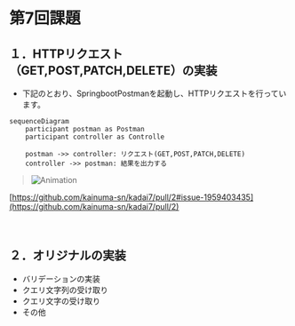 # 第7回課題
## １．HTTPリクエスト（GET,POST,PATCH,DELETE）の実装<br>
- 下記のとおり、SpringbootPostmanを起動し、HTTPリクエストを行っています。<br>
```mermaid
sequenceDiagram
    participant postman as Postman
    participant controller as Controlle

    postman ->> controller: リクエスト(GET,POST,PATCH,DELETE)
    controller ->> postman: 結果を出力する

```
> ![Animation](https://github.com/kainuma-sn/kadai7/assets/145829664/812e6233-93a7-4047-95d7-53a00a1c0bed)<br>

[https://github.com/kainuma-sn/kadai7/pull/2#issue-1959403435](https://github.com/kainuma-sn/kadai7/pull/2)<br>
<br><br>
## ２．オリジナルの実装<br>
- バリデーションの実装<br>
- クエリ文字列の受け取り<br>
- クエリ文字の受け取り<br>
- その他<br>
